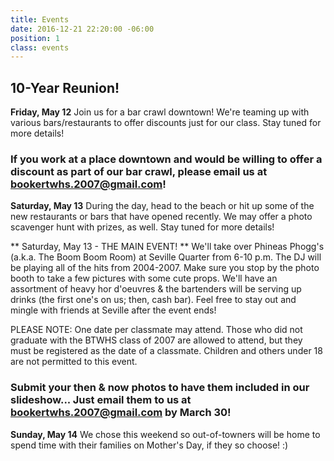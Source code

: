 ```yaml
---
title: Events
date: 2016-12-21 22:20:00 -06:00
position: 1
class: events
---
```


## 10-Year Reunion!

**Friday, May 12**
Join us for a bar crawl downtown! We're teaming up with various bars/restaurants to offer discounts just for our class. Stay tuned for more details!

### If you work at a place downtown and would be willing to offer a discount as part of our bar crawl, please email us at <bookertwhs.2007@gmail.com>!

**Saturday, May 13**
During the day, head to the beach or hit up some of the new restaurants or bars that have opened recently. We may offer a photo scavenger hunt with prizes, as well. Stay tuned for more details!

** Saturday, May 13 - THE MAIN EVENT! **
We'll take over Phineas Phogg's (a.k.a. The Boom Boom Room) at Seville Quarter from 6-10 p.m. The DJ will be playing all of the hits from 2004-2007. Make sure you stop by the photo booth to take a few pictures with some cute props. We'll have an assortment of heavy hor d'oeuvres & the bartenders will be serving up drinks (the first one's on us; then, cash bar). Feel free to stay out and mingle with friends at Seville after the event ends! 

PLEASE NOTE: One date per classmate may attend. Those who did not graduate with the BTWHS class of 2007 are allowed to attend, but they must be registered as the date of a classmate. Children and others under 18 are not permitted to this event.

### Submit your then & now photos to have them included in our slideshow... Just email them to us at <bookertwhs.2007@gmail.com> by March 30!

**Sunday, May 14**
We chose this weekend so out-of-towners will be home to spend time with their families on Mother's Day, if they so choose! :)
